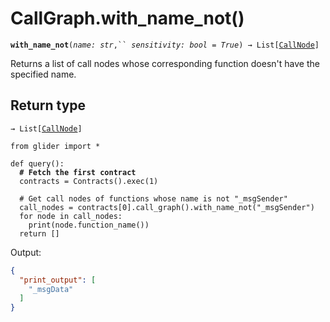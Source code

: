 # CallGraph.with\_name\_not()

**`with_name_not`**`(`_`name: str`_`,`` `_`sensitivity: bool = True`_`) → List[`[`CallNode`](../callnode/)`]`

Returns a list of call nodes whose corresponding function doesn't have the specified name.

## Return type

`→ List[`[`CallNode`](../callnode/)`]`

<pre class="language-python"><code class="lang-python">from glider import *

def query():
<strong>  # Fetch the first contract
</strong>  contracts = Contracts().exec(1)
  
  # Get call nodes of functions whose name is not "_msgSender"
  call_nodes = contracts[0].call_graph().with_name_not("_msgSender")
  for node in call_nodes:
    print(node.function_name())
  return []
</code></pre>

Output:

```json
{
  "print_output": [
    "_msgData"
  ]
}
```
